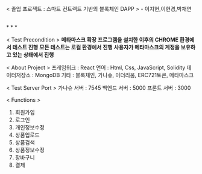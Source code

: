 < 졸업 프로젝트 : 스마트 컨트랙트 기반의 블록체인 DAPP > - 이지현,이현경,박채연

<br/>
* * *
<br/>

< Test Precondition >
**메타마스크 확장 프로그램을 설치한 이후의 CHROME 환경에서 테스트 진행**
**모든 테스트는 로컬 환경에서 진행**
**사용자가 메타마스크의 계정을 보유하고 있는 상태에서 진행**


< About Project >
프레임워크 : React
언어 : Html, Css, JavaScript, Solidity
데이터저장소 : MongoDB 
기타 : 블록체인, 가나슈, 이더리움, ERC721토큰, 메타마스크


< Test Server Port >
가나슈 서버 : 7545
백앤드 서버 : 5000 
프론트 서버 : 3000 


< Functions >
1. 회원가입
2. 로그인 
3. 개인정보수정 
4. 상품업로드
5. 상품검색
6. 상품정보수정
7. 장바구니
8. 결제

